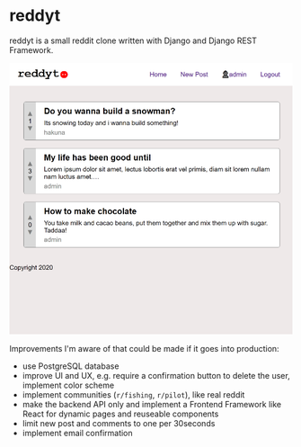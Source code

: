 # reddyt

reddyt is a small reddit clone written with Django and Django REST Framework.

![Screenshot of reddyt](screenshot.png)

Improvements I'm aware of that could be made if it goes into production:

- use PostgreSQL database
- improve UI and UX, e.g. require a confirmation button to delete the user, implement color scheme
- implement communities (`r/fishing`, `r/pilot`), like real reddit
- make the backend API only and implement a Frontend Framework like React for dynamic pages and reuseable components
- limit new post and comments to one per 30seconds
- implement email confirmation
